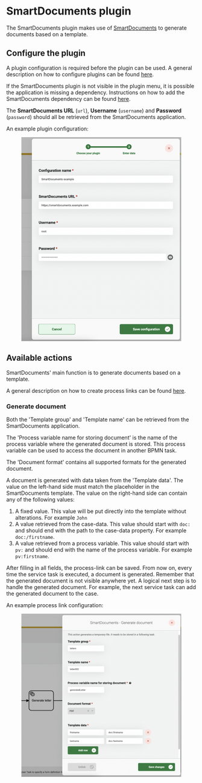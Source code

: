 # SmartDocuments plugin

The SmartDocuments plugin makes use of [SmartDocuments](https://smartdocuments.com/) to generate documents based on a template.

## Configure the plugin

A plugin configuration is required before the plugin can be used. A general description on how to configure plugins can be found [here](broken-reference).

If the SmartDocuments plugin is not visible in the plugin menu, it is possible the application is missing a dependency. Instructions on how to add the SmartDocuments dependency can be found [here](../../fundamentals/getting-started/modules/zgw/smartdocuments.md).

The **SmartDocuments URL** (`url`), **Username** (`username`) and **Password** (`password`) should all be retrieved from the SmartDocuments application.

An example plugin configuration:&#x20;

<figure><img src="../../.gitbook/assets/configure-plugin (1).png" alt=""><figcaption></figcaption></figure>

## Available actions

SmartDocuments' main function is to generate documents based on a template.

A general description on how to create process links can be found [here](broken-reference).

### Generate document

Both the 'Template group' and 'Template name' can be retrieved from the SmartDocuments application.

The 'Process variable name for storing document' is the name of the process variable where the generated document is stored. This process variable can be used to access the document in another BPMN task.

The 'Document format' contains all supported formats for the generated document.

A document is generated with data taken from the 'Template data'. The value on the left-hand side must match the placeholder in the SmartDocuments template. The value on the right-hand side can contain any of the following values:

1. A fixed value. This value will be put directly into the template without alterations. For example `John`
2. A value retrieved from the case-data. This value should start with `doc:` and should end with the path to the case-data property. For example `doc:/firstname`.
3. A value retrieved from a process variable. This value should start with `pv:` and should end with the name of the process variable. For example `pv:firstname`.

After filling in all fields, the process-link can be saved. From now on, every time the service task is executed, a document is generated. Remember that the generated document is not visible anywhere yet. A logical next step is to handle the generated document. For example, the next service task can add the generated document to the case.

An example process link configuration:&#x20;

<figure><img src="../../.gitbook/assets/generate-document-process-link.png" alt=""><figcaption></figcaption></figure>
